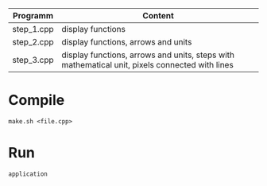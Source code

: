 |Programm|Content|
|---------|-------|
|step_1.cpp    |display functions|
|step_2.cpp    |display functions, arrows and units|
|step_3.cpp    |display functions, arrows and units, steps with mathematical unit, pixels connected with lines|


# Compile

`make.sh <file.cpp>`

# Run

`application`
